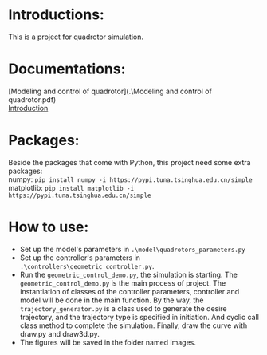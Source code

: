 # Introductions:
This is a project for quadrotor simulation.
# Documentations:
[Modeling and control of quadrotor](.\Modeling and control of quadrotor.pdf)  
[Introduction](.\Introduction.pdf)
# Packages:
Beside the packages that come with Python, this project need some extra packages:  
numpy: `pip install numpy -i https://pypi.tuna.tsinghua.edu.cn/simple`  
matplotlib: `pip install matplotlib -i https://pypi.tuna.tsinghua.edu.cn/simple`  
# How to use:
* Set up the model's parameters in `.\model\quadrotors_parameters.py`   
* Set up the controller's parameters in `.\controllers\geometric_controller.py`.  
* Run the `geometric_control_demo.py`, the simulation is starting. The `geometric_control_demo.py` is the main process of project. The instantiation of classes of the controller parameters, controller 
and model will be done in the main function. By the way, the `trajectory_generator.py` is a class used to generate the desire trajectory, and the trajectory type is specified in initiation. And cyclic call class method to complete the simulation. Finally, draw the 
curve with draw.py and draw3d.py.  
* The figures will be saved in the folder named images.
  






